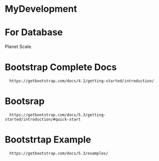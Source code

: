 # MyDevelopment
 
# For Database
   Planet Scale.
   
# Bootstrap Complete Docs
      https://getbootstrap.com/docs/4.1/getting-started/introduction/
# Bootsrap 
      https://getbootstrap.com/docs/5.3/getting-started/introduction/#quick-start
# Bootstrtap Example
      https://getbootstrap.com/docs/5.3/examples/
      